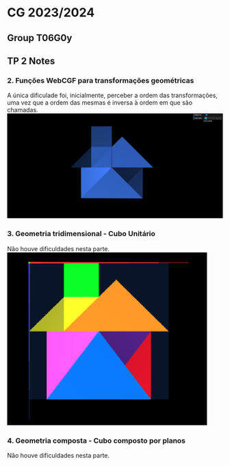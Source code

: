 # CG 2023/2024

## Group T06G0y

## TP 2 Notes
### 2. Funções WebCGF para transformações geométricas
A única dificulade foi, inicialmente, perceber a ordem das transformações, uma vez que a ordem das mesmas é inversa à ordem em que são chamadas.
![Screenshot 1](screenshots/CG-t06g12-tp2-1.png)

### 3. Geometria tridimensional - Cubo Unitário
Não houve dificuldades nesta parte.
![Screenshot 2](screenshots/CG-t06g12-tp2-2.png)

### 4. Geometria composta - Cubo composto por planos
Não houve dificuldades nesta parte.
